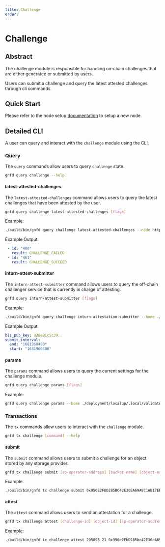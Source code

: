 ```yaml
---
title: Challenge
order:
---
```


# Challenge

## Abstract
The challenge module is responsible for handling on-chain challenges that are either generated or submitted by users.

Users can submit a challenge and query the latest attested challenges through cli commands.

## Quick Start

Please refer to the node setup [documentation](https://greenfield.bnbchain.org/docs/guide/greenfield-blockchain/run-node/run-testnet-node.html#setting-up-a-new-node) to setup a new node.  


## Detailed CLI

A user can query and interact with the `challenge` module using the CLI.

### Query

The `query` commands allow users to query `challenge` state.

```sh
gnfd query challenge --help
```

#### latest-attested-challenges  


The `latest-attested-challenges` command allows users to query the latest challenges that have been attested by the user.

```sh
gnfd query challenge latest-attested-challenges [flags]
```

Example:

```sh
./build/bin/gnfd query challenge latest-attested-challenges --node http://127.0.0.1:26750
```

Example Output:

```yml
 - id: "400"
   result: CHALLENGE_FAILED
 - id: "461"
   result: CHALLENGE_SUCCEED
```

#### inturn-attest-submitter

The `inturn-attest-submitter` command allows users to query the off-chain challenger service that is currently in charge of attesting.   

```sh
gnfd query inturn-attest-submitter [flags]
```

Example:

```sh
./build/bin/gnfd query challenge inturn-attestation-submitter --home ./deployment/localup/.local/validator0  --node http://localhost:26750
```

Example Output:

```yml
bls_pub_key: 828e81c5c39..
submit_interval:
  end: "1681960490"
  start: "1681960480"
```

#### params

The `params` command allows users to query the current settings for the challenge module.  

```sh
gnfd query challenge params [flags] 
```

Example:

```sh
gnfd query challenge params --home ./deployment/localup/.local/validator0  --node http://localhost:26750
```

### Transactions

The `tx` commands allow users to interact with the `challenge` module.

```sh
gnfd tx challenge [command] --help
```

#### submit

The `submit` command allows users to submit a challenge for an object stored by any storage provider.

```sh
gnfd tx challenge submit [sp-operator-address] [bucket-name] [object-name] [random-index] [segment-index] [flags]
```

Example:

```sh
./build/bin/gnfd tx challenge submit 0x950E2FBD285BC42E30EA69A8C1AB17EEDC70C447 ch69bd3t tq true 0 --home ./deployment/localup/.local/validator0 --keyring-backend test   --node http://localhost:26750 -b block --from validator0
```

#### attest

The `attest` command allows users to send an attestation for a challenge.

```sh
gnfd tx challenge attest [challenge-id] [object-id] [sp-operator-address] [vote-result] [challenger-address] [vote-validator-set] [vote-agg-signature] [flags]
```

Example:

```sh
./build/bin/gnfd tx challenge attest 205895 21 0x950e2FbD285bc42E30eA69A8C1Ab17eEDC70C447 1 ""  1,0,0,0 a955a414bf982f5a67883c97cbec88ab06dfcdce255ee36e927c4c4fd416f74d39a2c812a3ffb8bac37c2269a589973810799fefe1d5ea8ecd6a4158165b85bd6f24339320eb1c85aa5f4e908c97a966865962928272474d11092031f48c9e7c --home ./deployment/localup/.local/validator0 --keyring-backend test --node http://localhost:26750 -b block --from validator0
```

